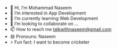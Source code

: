- 👋 Hi, I’m Mohammad Naseem
- 👀 I’m interested in App Development
- 🌱 I’m currently learning Web Development
- 💞️ I’m looking to collaborate on ...
- 📫 How to reach me talkwithnaseem@gmail.com
- 😄 Pronouns: Naseem
- ⚡ Fun fact: I want to become cricketer

<!---
naseem000/naseem000 is a ✨ special ✨ repository because its `README.md` (this file) appears on your GitHub profile.
You can click the Preview link to take a look at your changes.
--->
